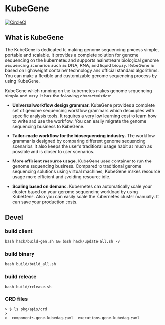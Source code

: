 # KubeGene
[![CircleCI](https://circleci.com/gh/kubegene/kubegene.svg?style=svg)](https://circleci.com/gh/kubegene/kubegene)

## What is KubeGene
The KubeGene is dedicated to making genome sequencing process simple, portable and scalable. It provides a complete solution for genome sequencing on the kubernetes and supports mainstream biological genome sequencing scenarios such as DNA, RNA, and liquid biopsy. KubeGene is based on lightweight container technology and official standard algorithms. You can make a flexible and customizable genome sequencing process by using KubeGene.

KubeGene which running on the kubernetes makes genome sequencing simple and easy. It has the following characteristics:

+ **Universal workflow design grammar.** KubeGene provides a complete set of genome sequencing workflow grammars which decouples with specific analysis tools. It requires a very low learning cost to learn how to write and use the workflow. You can easily migrate the genome sequencing business to KubeGene.

+ **Tailor-made workflow for the biosequencing industry.** The workflow grammar is designed by comparing different genome sequencing scenarios. It also keeps the user’s traditional usage habit as much as possible and is closer to user scenarios.

+ **More efficient resource usage.** KubeGene uses container to run the genome sequencing business. Compared to traditional genome sequencing solutions using virtual machines, KubeGene makes resource usage more efficient and avoiding resource idle.

+ **Scaling based on demand.** Kubernetes can automatically scale your cluster based on your genome sequencing workload by using KubeGene. Also you can easily scale the kubernetes cluster manually. It can save your production costs. 


## Devel

### build client
```
bash hack/build-gen.sh && bash hack/update-all.sh -v
```
### build binary
```
bash build/build_all.sh 
```
### build release
```
bash build/release.sh
```
### CRD files
```
> $ ls pkg/apis/crd
>
>  components.gene.kubedag.yaml  executions.gene.kubedag.yaml
```
